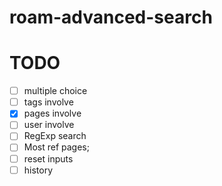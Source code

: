 # roam-advanced-search


# TODO

- [ ] multiple choice
- [ ] tags involve
- [x] pages involve
- [ ] user involve
- [ ] RegExp search
- [ ] Most ref pages;
- [ ] reset inputs
- [ ] history